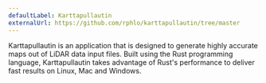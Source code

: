 ```yaml
---
defaultLabel: Karttapullautin
externalUrl: https://github.com/rphlo/karttapullautin/tree/master
---
```


Karttapullautin is an application that is designed to generate highly accurate maps out of LiDAR data input files. Built using the Rust programming language, Karttapullautin takes advantage of Rust's performance to deliver fast results on Linux, Mac and Windows.

